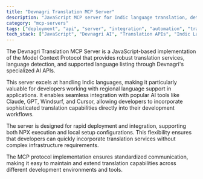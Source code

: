 ```yaml
---
title: "Devnagri Translation MCP Server"
description: "JavaScript MCP server for Indic language translation, detection, and language listing via Devnagri AI APIs."
category: "mcp-servers"
tags: ["deployment", "api", "server", "integration", "automation", "translation", "Indic languages", "AI tools"]
tech_stack: ["JavaScript", "Devnagri AI", "Translation APIs", "Indic Languages", "MCP Protocol", "Claude", "GPT", "Windsurf", "Cursor"]
---
```


The Devnagri Translation MCP Server is a JavaScript-based implementation of the Model Context Protocol that provides robust translation services, language detection, and supported language listing through Devnagri's specialized AI APIs. 

This server excels at handling Indic languages, making it particularly valuable for developers working with regional language support in applications. It enables seamless integration with popular AI tools like Claude, GPT, Windsurf, and Cursor, allowing developers to incorporate sophisticated translation capabilities directly into their development workflows.

The server is designed for rapid deployment and integration, supporting both NPX execution and local setup configurations. This flexibility ensures that developers can quickly incorporate translation services without complex infrastructure requirements. 

The MCP protocol implementation ensures standardized communication, making it easy to maintain and extend translation capabilities across different development environments and tools.